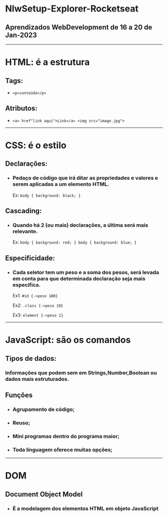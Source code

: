 # **NlwSetup-Explorer-Rocketseat**
## Aprendizados WebDevelopment de 16 a 20 de Jan-2023
 ___
# **HTML: é a estrutura**
## **Tags:**
* `<p>conteúdo</p>`

## **Atributos:**
* `<a> href"link aqui">Link</a>
<img src="image.jpg">`
 ___
# **CSS: é o estilo**
## **Declarações:**
* ### Pedaço de código que irá ditar as propriedades e valores e serem aplicadas a um elemento HTML.

  Ex: ` body {
        background: black;
    } `

## **Cascading:**
* ### Quando há 2 (ou mais) declarações, a última será mais relevante.

  Ex: ` body {
        background: red;
  }
        body {
        background: blue;
  } `

## **Especificidade:**
* ### Cada seletor tem um peso e a soma dos pesos, será levada em conta para que determinada declaração seja mais especifica.

  Ex1: `#id {->peso 100}`

  Ex2: `.class {->peso 10}`

  Ex3: `element {->peso 1}` 
 ___
 # **JavaScript: são os comandos**
## **Tipos de dados:**
### Informações que podem sem em **Strings**,**Number**,**Boolean** ou dados mais estruturados.
## **Funções**
* ### Agrupamento de código;
* ### Reuso;
* ### Mini programas dentro do programa maior;
* ### Toda linguagem oferece muitas opções; 
 ___
# **DOM**
## **Document Object Model**
* ###  É a modelagem dos elementos HTML em objeto JavaScript